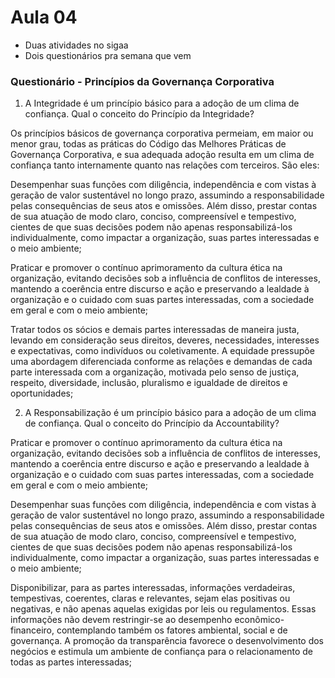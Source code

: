 # Aula 04

* Duas atividades no sigaa
* Dois questionários pra semana que vem


### Questionário - Princípios da Governança Corporativa

1. A Integridade é um princípio básico para a adoção de um clima de confiança. Qual o conceito do Princípio da Integridade?

Os princípios básicos de governança corporativa permeiam, em maior ou menor grau, todas as práticas do Código das Melhores Práticas de Governança Corporativa, e sua adequada adoção resulta em um clima de confiança tanto internamente quanto nas relações com terceiros. São eles:

Desempenhar suas funções com diligência, independência e com vistas à geração de valor sustentável no longo prazo, assumindo a responsabilidade pelas consequências de seus atos e omissões. Além disso, prestar contas de sua atuação de modo claro, conciso, compreensível e tempestivo, cientes de que suas decisões podem não apenas responsabilizá-los individualmente, como impactar a organização, suas partes interessadas e o meio ambiente;

Praticar e promover o contínuo aprimoramento da cultura ética na organização, evitando decisões sob a influência de conflitos de interesses, mantendo a coerência entre discurso e ação e preservando a lealdade à organização e o cuidado com suas partes interessadas, com a sociedade em geral e com o meio ambiente;

Tratar todos os sócios e demais partes interessadas de maneira justa, levando em consideração seus direitos, deveres, necessidades, interesses e expectativas, como indivíduos ou coletivamente. A equidade pressupõe uma abordagem diferenciada conforme as relações e demandas de cada parte interessada com a organização, motivada pelo senso de justiça, respeito, diversidade, inclusão, pluralismo e igualdade de direitos e oportunidades;


2. A Responsabilização é um princípio básico para a adoção de um clima de confiança. Qual o conceito do Princípio da Accountability?

Praticar e promover o contínuo aprimoramento da cultura ética na organização, evitando decisões sob a influência de conflitos de interesses, mantendo a coerência entre discurso e ação e preservando a lealdade à organização e o cuidado com suas partes interessadas, com a sociedade em geral e com o meio ambiente;

Desempenhar suas funções com diligência, independência e com vistas à geração de valor sustentável no longo prazo, assumindo a responsabilidade pelas consequências de seus atos e omissões. Além disso, prestar contas de sua atuação de modo claro, conciso, compreensível e tempestivo, cientes de que suas decisões podem não apenas responsabilizá-los individualmente, como impactar a organização, suas partes interessadas e o meio ambiente;

Disponibilizar, para as partes interessadas, informações verdadeiras, tempestivas, coerentes, claras e relevantes, sejam elas positivas ou negativas, e não apenas aquelas exigidas por leis ou regulamentos. Essas informações não devem restringir-se ao desempenho econômico-financeiro, contemplando também os fatores ambiental, social e de governança. A promoção da transparência favorece o desenvolvimento dos negócios e estimula um ambiente de confiança para o relacionamento de todas as partes interessadas;